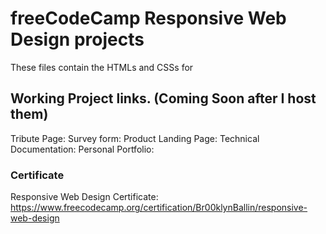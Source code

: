 # freeCodeCamp Responsive Web Design projects

These files contain the HTMLs and CSSs for 

## Working Project links. (Coming Soon after I host them)
Tribute Page: 
Survey form: 
Product Landing Page: 
Technical Documentation: 
Personal Portfolio: 

### Certificate
Responsive Web Design Certificate: https://www.freecodecamp.org/certification/Br00klynBallin/responsive-web-design